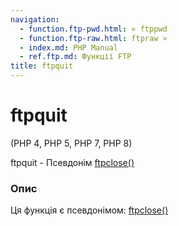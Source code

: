 ```yaml
---
navigation:
  - function.ftp-pwd.html: « ftppwd
  - function.ftp-raw.html: ftpraw »
  - index.md: PHP Manual
  - ref.ftp.md: Функції FTP
title: ftpquit
---
```

# ftpquit

(PHP 4, PHP 5, PHP 7, PHP 8)

ftpquit - Псевдонім [ftpclose()](function.ftp-close.html)

### Опис

Ця функція є псевдонімом: [ftpclose()](function.ftp-close.html)
